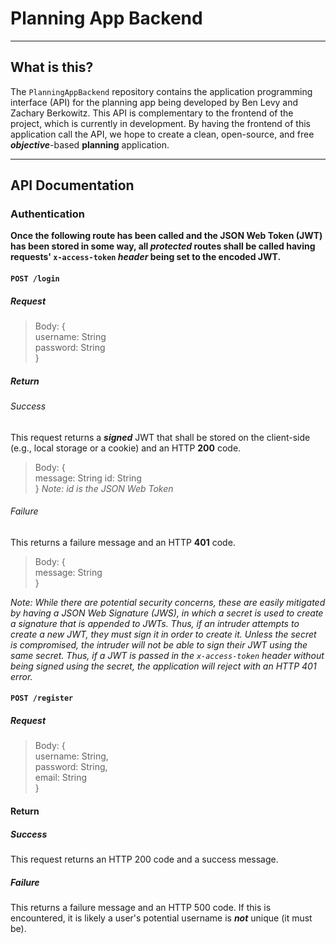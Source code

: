 # Planning App Backend
***
## What is this?
The `PlanningAppBackend` repository contains the application programming interface (API) for the planning app being developed by Ben Levy and Zachary Berkowitz.
This API is complementary to the frontend of the project, which is currently in development. By having the frontend of this application
call the API, we hope to create a clean, open-source, and free ***objective***-based **planning** application.
* * *
## API Documentation
### Authentication
**Once the following route has been called and the JSON Web Token (JWT) has been stored in some way, all *protected* routes shall 
be called having requests' `x-access-token` *header* being set to the encoded JWT.**  
#### `POST /login`
##### Request
> Body: {  
> username: String  
> password: String  
> }
##### Return
###### Success
This request returns a ***signed*** JWT that shall be stored on the client-side (e.g., local storage or a cookie) and an HTTP **200** code.
> Body: {  
> message: String
> id: String  
> }
*Note: id is the JSON Web Token*
###### Failure
This returns a failure message and an HTTP **401** code.
> Body: {  
> message: String  
> }

*Note: While there are potential security concerns, these are easily mitigated by having a JSON Web Signature (JWS), in which a 
secret is used to create a signature that is appended to JWTs. Thus, if an intruder attempts to create a new JWT, they must sign it
in order to create it. Unless the secret is compromised, the intruder will not be able to sign their JWT using the same secret.
Thus, if a JWT is passed in the `x-access-token` header without being signed using the secret, the application will reject with 
an HTTP 401 error.*


#### `POST /register`
##### Request
> Body: {  
> username: String,  
> password: String,  
> email: String  
> }
#### Return
##### Success
This request returns an HTTP 200 code and a success message.
##### Failure
This returns a failure message and an HTTP 500 code. If this is encountered, it is likely a user's potential username is ***not*** unique (it must be).
